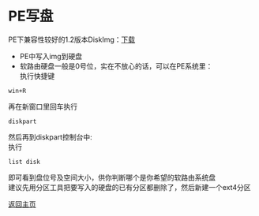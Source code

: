 # PE写盘

PE下兼容性较好的1.2版本DiskImg：[下载](https://github.com/boduoyejieyi666/whonolikeboduoyejieyi/releases/tag/v1.2-DiskImg)            

* PE中写入img到硬盘            
* 软路由硬盘一般是0号位，实在不放心的话，可以在PE系统里：          
执行快捷键         

```
win+R
```

再在新窗口里回车执行          

```
diskpart
```

然后再到diskpart控制台中:            
执行            

```
list disk
```

即可看到盘位号及空间大小，供你判断哪个是你希望的软路由系统盘              
建议先用分区工具把要写入的硬盘的已有分区都删除了，然后新建一个ext4分区                   



[返回主页](https://boduoyejieyi666.github.io/whonolikeboduoyejieyi/)           



